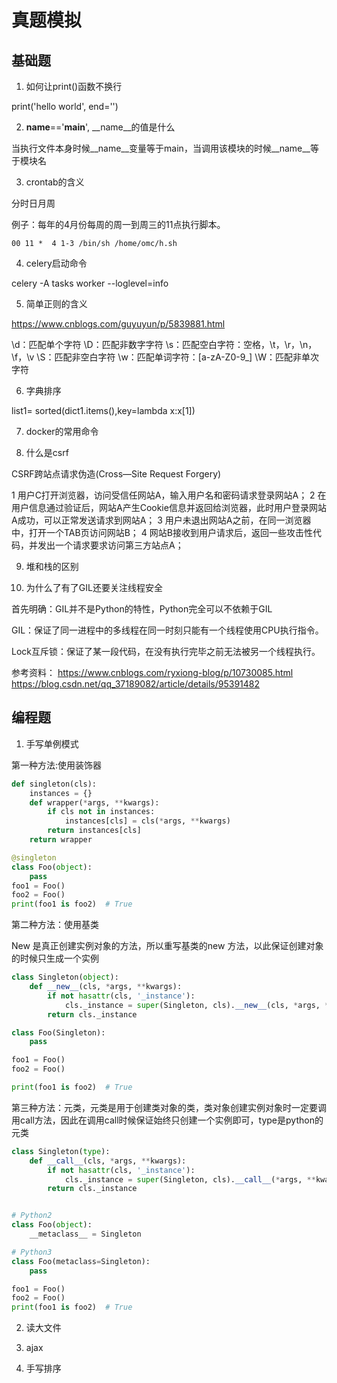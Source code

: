 # 真题模拟

## 基础题

1. 如何让print()函数不换行

print('hello world', end='')

2. __name__=='__main__', __name__的值是什么

当执行文件本身时候__name__变量等于main，当调用该模块的时候__name__等于模块名

3. crontab的含义

分时日月周

例子：每年的4月份每周的周一到周三的11点执行脚本。

``` shell
00 11 *  4 1-3 /bin/sh /home/omc/h.sh
```

4. celery启动命令

celery -A tasks worker --loglevel=info

5. 简单正则的含义

https://www.cnblogs.com/guyuyun/p/5839881.html

\d：匹配单个字符
\D：匹配非数字字符
\s：匹配空白字符：空格，\t，\r，\n，\f，\v
\S：匹配非空白字符
\w：匹配单词字符：[a-zA-Z0-9_]
\W：匹配非单次字符

6. 字典排序

list1= sorted(dict1.items(),key=lambda x:x[1])

7. docker的常用命令

8. 什么是csrf

CSRF跨站点请求伪造(Cross—Site Request Forgery)

1 用户C打开浏览器，访问受信任网站A，输入用户名和密码请求登录网站A；
2 在用户信息通过验证后，网站A产生Cookie信息并返回给浏览器，此时用户登录网站A成功，可以正常发送请求到网站A；
3 用户未退出网站A之前，在同一浏览器中，打开一个TAB页访问网站B；
4 网站B接收到用户请求后，返回一些攻击性代码，并发出一个请求要求访问第三方站点A；

9. 堆和栈的区别

10. 为什么了有了GIL还要关注线程安全

首先明确：GIL并不是Python的特性，Python完全可以不依赖于GIL

GIL：保证了同一进程中的多线程在同一时刻只能有一个线程使用CPU执行指令。

Lock互斥锁：保证了某一段代码，在没有执行完毕之前无法被另一个线程执行。

参考资料：
https://www.cnblogs.com/ryxiong-blog/p/10730085.html
https://blog.csdn.net/qq_37189082/article/details/95391482

## 编程题

1. 手写单例模式

第一种方法:使用装饰器

``` python
def singleton(cls):
    instances = {}
    def wrapper(*args, **kwargs):
        if cls not in instances:
            instances[cls] = cls(*args, **kwargs)
        return instances[cls]
    return wrapper

@singleton
class Foo(object):
    pass
foo1 = Foo()
foo2 = Foo()
print(foo1 is foo2)  # True
```

第二种方法：使用基类

New 是真正创建实例对象的方法，所以重写基类的new 方法，以此保证创建对象的时候只生成一个实例

``` python
class Singleton(object):
    def __new__(cls, *args, **kwargs):
        if not hasattr(cls, '_instance'):
            cls._instance = super(Singleton, cls).__new__(cls, *args, **kwargs)
        return cls._instance

class Foo(Singleton):
    pass

foo1 = Foo()
foo2 = Foo()

print(foo1 is foo2)  # True
```

第三种方法：元类，元类是用于创建类对象的类，类对象创建实例对象时一定要调用call方法，因此在调用call时候保证始终只创建一个实例即可，type是python的元类

``` python
class Singleton(type):
    def __call__(cls, *args, **kwargs):
        if not hasattr(cls, '_instance'):
            cls._instance = super(Singleton, cls).__call__(*args, **kwargs)
        return cls._instance


# Python2
class Foo(object):
    __metaclass__ = Singleton

# Python3
class Foo(metaclass=Singleton):
    pass

foo1 = Foo()
foo2 = Foo()
print(foo1 is foo2)  # True

```


2. 读大文件

3. ajax

4. 手写排序




